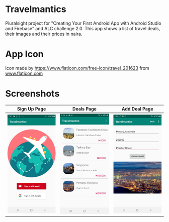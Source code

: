 # Travelmantics
Pluralsight project for "Creating Your First Android App with Android Studio and Firebase" and ALC challenge 2.0. This app shows a list of
travel deals, their images and their prices in naira.

# App Icon
Icon made by https://www.flaticon.com/free-icon/travel_201623 from www.flaticon.com


# Screenshots

Sign Up Page           |  Deals Page             |  Add Deal Page
:-------------------------:|:-------------------------:|:-------------------------:
![](screenshots/Screenshot_20190821-194135_Travelmantics.jpg) | ![](screenshots/Screenshot_20190821-194335_Travelmantics.jpg) | ![](screenshots/Screenshot_20190821-194031_Travelmantics.jpg)

